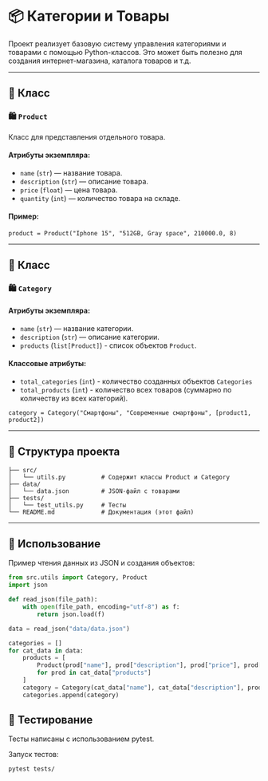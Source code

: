 # 📦 Категории и Товары

Проект реализует базовую систему управления категориями и товарами с помощью Python-классов. Это может быть полезно для создания интернет-магазина, каталога товаров и т.д.

---

## 🧩 Класс

### 🛍️ `Product`

Класс для представления отдельного товара.

#### Атрибуты экземпляра:
- `name` (`str`) — название товара.
- `description` (`str`) — описание товара.
- `price` (`float`) — цена товара.
- `quantity` (`int`) — количество товара на складе.

#### Пример:
```
product = Product("Iphone 15", "512GB, Gray space", 210000.0, 8)
```

---

## 🧩 Класс

### 🛍️ `Category`

#### Атрибуты экземпляра:
- `name` (`str`) — название категории.
- `description` (`str`) — описание категории.
- `products` (`list[Product]`) - список объектов `Product`.

#### Классовые атрибуты:
- `total_categories` (`int`) - количество созданных объектов `Categories`
- `total_products` (`int`) - количество всех товаров (суммарно по количеству из всех категорий).

```
category = Category("Смартфоны", "Современные смартфоны", [product1, product2])
```

---

## 📁 Структура проекта

```project/
├── src/
│   └── utils.py          # Содержит классы Product и Category
├── data/
│   └── data.json         # JSON-файл с товарами
├── tests/
│   └── test_utils.py     # Тесты
└── README.md             # Документация (этот файл)
```

---

## 📖 Использование

Пример чтения данных из JSON и создания объектов:
```python   
from src.utils import Category, Product
import json

def read_json(file_path):
    with open(file_path, encoding="utf-8") as f:
        return json.load(f)

data = read_json("data/data.json")

categories = []
for cat_data in data:
    products = [
        Product(prod["name"], prod["description"], prod["price"], prod["quantity"])
        for prod in cat_data["products"]
    ]
    category = Category(cat_data["name"], cat_data["description"], products)
    categories.append(category)
```

## 🧪 Тестирование

Тесты написаны с использованием pytest.

Запуск тестов:
```
pytest tests/
```

